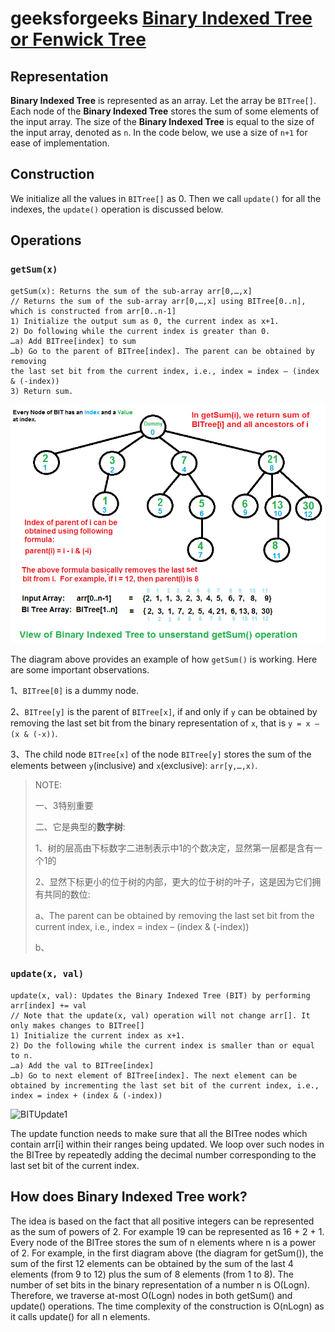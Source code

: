 # geeksforgeeks [Binary Indexed Tree or Fenwick Tree](https://www.geeksforgeeks.org/binary-indexed-tree-or-fenwick-tree-2/)

## Representation

**Binary Indexed Tree** is represented as an array. Let the array be `BITree[]`. Each node of the **Binary Indexed Tree** stores the sum of some elements of the input array. The size of the **Binary Indexed Tree** is equal to the size of the input array, denoted as `n`. In the code below, we use a size of `n+1` for ease of implementation.



## Construction

We initialize all the values in `BITree[]` as 0. Then we call `update()` for all the indexes, the `update()` operation is discussed below.



## Operations

### `getSum(x)`

```
getSum(x): Returns the sum of the sub-array arr[0,…,x] 
// Returns the sum of the sub-array arr[0,…,x] using BITree[0..n], which is constructed from arr[0..n-1] 
1) Initialize the output sum as 0, the current index as x+1. 
2) Do following while the current index is greater than 0. 
…a) Add BITree[index] to sum 
…b) Go to the parent of BITree[index]. The parent can be obtained by removing 
the last set bit from the current index, i.e., index = index – (index & (-index)) 
3) Return sum.
```



![](BITSum.png)

The diagram above provides an example of how `getSum()` is working. Here are some important observations.

1、`BITree[0]` is a dummy node. 

2、`BITree[y]` is the parent of `BITree[x]`, if and only if `y` can be obtained by removing the last set bit from the binary representation of `x`, that is `y = x – (x & (-x))`.

3、The child node `BITree[x]` of the node `BITree[y]` stores the sum of the elements between `y`(inclusive) and `x`(exclusive): `arr[y,…,x)`. 

> NOTE:
>
> 一、3特别重要
>
> 二、它是典型的**数字树**:
>
> 1、树的层高由下标数字二进制表示中1的个数决定，显然第一层都是含有一个1的
>
> 2、显然下标更小的位于树的内部，更大的位于树的叶子，这是因为它们拥有共同的数位:
>
> a、The parent can be obtained by removing the last set bit from the current index, i.e., index = index – (index & (-index)) 
>
> b、

### `update(x, val)`

```
update(x, val): Updates the Binary Indexed Tree (BIT) by performing arr[index] += val 
// Note that the update(x, val) operation will not change arr[]. It only makes changes to BITree[] 
1) Initialize the current index as x+1. 
2) Do the following while the current index is smaller than or equal to n. 
…a) Add the val to BITree[index] 
…b) Go to next element of BITree[index]. The next element can be obtained by incrementing the last set bit of the current index, i.e., index = index + (index & (-index))
```



![BITUpdate1](https://media.geeksforgeeks.org/wp-content/cdn-uploads/BITUpdate12.png)

The update function needs to make sure that all the BITree nodes which contain arr[i] within their ranges being updated. We loop over such nodes in the BITree by repeatedly adding the decimal number corresponding to the last set bit of the current index.

## How does Binary Indexed Tree work?

The idea is based on the fact that all positive integers can be represented as the sum of powers of 2. For example 19 can be represented as 16 + 2 + 1. Every node of the BITree stores the sum of n elements where n is a power of 2. For example, in the first diagram above (the diagram for getSum()), the sum of the first 12 elements can be obtained by the sum of the last 4 elements (from 9 to 12) plus the sum of 8 elements (from 1 to 8). The number of set bits in the binary representation of a number n is O(Logn). Therefore, we traverse at-most O(Logn) nodes in both getSum() and update() operations. The time complexity of the construction is O(nLogn) as it calls update() for all n elements. 



